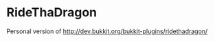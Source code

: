 RideThaDragon
=============

Personal version of http://dev.bukkit.org/bukkit-plugins/ridethadragon/
